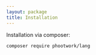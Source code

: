 ```yaml
---
layout: package
title: Installation
---
```


Installation via composer:

```
composer require phootwork/lang
```

